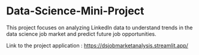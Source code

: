 # Data-Science-Mini-Project
 This project focuses on analyzing LinkedIn data to understand trends in the data science job market and predict future job opportunities. 


 Link to the project application : https://dsjobmarketanalysis.streamlit.app/
